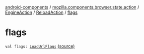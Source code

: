 [android-components](../../../index.md) / [mozilla.components.browser.state.action](../../index.md) / [EngineAction](../index.md) / [ReloadAction](index.md) / [flags](./flags.md)

# flags

`val flags: `[`LoadUrlFlags`](../../../mozilla.components.concept.engine/-engine-session/-load-url-flags/index.md) [(source)](https://github.com/mozilla-mobile/android-components/blob/master/components/browser/state/src/main/java/mozilla/components/browser/state/action/BrowserAction.kt#L472)